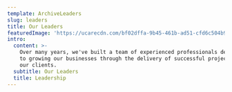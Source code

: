 ```yaml
---
template: ArchiveLeaders
slug: leaders
title: Our Leaders
featuredImage: 'https://ucarecdn.com/bf02dffa-9b45-461b-ad51-cfd6c504b99d/'
intro:
  content: >-
    Over many years, we've built a team of experienced professionals dedicated
    to growing our businesses through the delivery of successful projects for
    our clients.
  subtitle: Our Leaders
  title: Leadership
---
```


